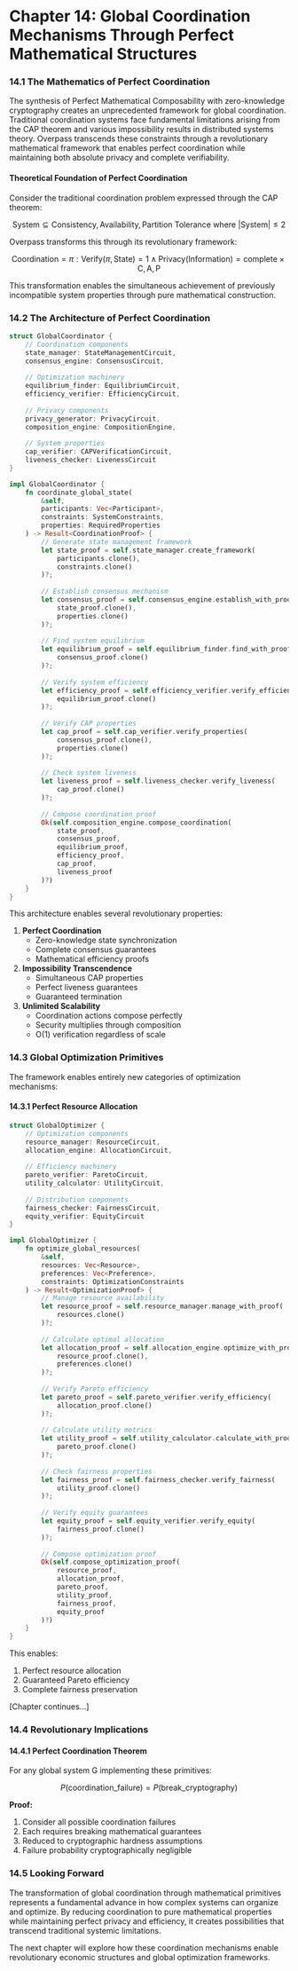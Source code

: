 # Chapter 14: Global Coordination Mechanisms Through Perfect Mathematical Structures

### 14.1 The Mathematics of Perfect Coordination

The synthesis of Perfect Mathematical Composability with zero-knowledge cryptography creates an unprecedented framework for global coordination. Traditional coordination systems face fundamental limitations arising from the CAP theorem and various impossibility results in distributed systems theory. Overpass transcends these constraints through a revolutionary mathematical framework that enables perfect coordination while maintaining both absolute privacy and complete verifiability.

#### Theoretical Foundation of Perfect Coordination

Consider the traditional coordination problem expressed through the CAP theorem:

$$\text{System} \subseteq {\text{Consistency}, \text{Availability}, \text{Partition Tolerance}} \text{ where } |\text{System}| \leq 2$$

Overpass transforms this through its revolutionary framework:

$$\text{Coordination} = {\pi : \text{Verify}(\pi, \text{State}) = 1 \land \text{Privacy}(\text{Information}) = \text{complete}} \times {\text{C}, \text{A}, \text{P}}$$

This transformation enables the simultaneous achievement of previously incompatible system properties through pure mathematical construction.

### 14.2 The Architecture of Perfect Coordination

```rust
struct GlobalCoordinator {
    // Coordination components
    state_manager: StateManagementCircuit,
    consensus_engine: ConsensusCircuit,
    
    // Optimization machinery
    equilibrium_finder: EquilibriumCircuit,
    efficiency_verifier: EfficiencyCircuit,
    
    // Privacy components
    privacy_generator: PrivacyCircuit,
    composition_engine: CompositionEngine,
    
    // System properties
    cap_verifier: CAPVerificationCircuit,
    liveness_checker: LivenessCircuit
}

impl GlobalCoordinator {
    fn coordinate_global_state(
        &self,
        participants: Vec<Participant>,
        constraints: SystemConstraints,
        properties: RequiredProperties
    ) -> Result<CoordinationProof> {
        // Generate state management framework
        let state_proof = self.state_manager.create_framework(
            participants.clone(),
            constraints.clone()
        )?;
        
        // Establish consensus mechanism
        let consensus_proof = self.consensus_engine.establish_with_proof(
            state_proof.clone(),
            properties.clone()
        )?;
        
        // Find system equilibrium
        let equilibrium_proof = self.equilibrium_finder.find_with_proof(
            consensus_proof.clone()
        )?;
        
        // Verify system efficiency
        let efficiency_proof = self.efficiency_verifier.verify_efficiency(
            equilibrium_proof.clone()
        )?;
        
        // Verify CAP properties
        let cap_proof = self.cap_verifier.verify_properties(
            consensus_proof.clone(),
            properties.clone()
        )?;
        
        // Check system liveness
        let liveness_proof = self.liveness_checker.verify_liveness(
            cap_proof.clone()
        )?;
        
        // Compose coordination proof
        Ok(self.composition_engine.compose_coordination(
            state_proof,
            consensus_proof,
            equilibrium_proof,
            efficiency_proof,
            cap_proof,
            liveness_proof
        )?)
    }
}
```

This architecture enables several revolutionary properties:

1. **Perfect Coordination**
   * Zero-knowledge state synchronization
   * Complete consensus guarantees
   * Mathematical efficiency proofs
2. **Impossibility Transcendence**
   * Simultaneous CAP properties
   * Perfect liveness guarantees
   * Guaranteed termination
3. **Unlimited Scalability**
   * Coordination actions compose perfectly
   * Security multiplies through composition
   * O(1) verification regardless of scale

### 14.3 Global Optimization Primitives

The framework enables entirely new categories of optimization mechanisms:

#### 14.3.1 Perfect Resource Allocation

```rust
struct GlobalOptimizer {
    // Optimization components
    resource_manager: ResourceCircuit,
    allocation_engine: AllocationCircuit,
    
    // Efficiency machinery
    pareto_verifier: ParetoCircuit,
    utility_calculator: UtilityCircuit,
    
    // Distribution components
    fairness_checker: FairnessCircuit,
    equity_verifier: EquityCircuit
}

impl GlobalOptimizer {
    fn optimize_global_resources(
        &self,
        resources: Vec<Resource>,
        preferences: Vec<Preference>,
        constraints: OptimizationConstraints
    ) -> Result<OptimizationProof> {
        // Manage resource availability
        let resource_proof = self.resource_manager.manage_with_proof(
            resources.clone()
        )?;
        
        // Calculate optimal allocation
        let allocation_proof = self.allocation_engine.optimize_with_proof(
            resource_proof.clone(),
            preferences.clone()
        )?;
        
        // Verify Pareto efficiency
        let pareto_proof = self.pareto_verifier.verify_efficiency(
            allocation_proof.clone()
        )?;
        
        // Calculate utility metrics
        let utility_proof = self.utility_calculator.calculate_with_proof(
            pareto_proof.clone()
        )?;
        
        // Check fairness properties
        let fairness_proof = self.fairness_checker.verify_fairness(
            utility_proof.clone()
        )?;
        
        // Verify equity guarantees
        let equity_proof = self.equity_verifier.verify_equity(
            fairness_proof.clone()
        )?;
        
        // Compose optimization proof
        Ok(self.compose_optimization_proof(
            resource_proof,
            allocation_proof,
            pareto_proof,
            utility_proof,
            fairness_proof,
            equity_proof
        )?)
    }
}
```

This enables:

1. Perfect resource allocation
2. Guaranteed Pareto efficiency
3. Complete fairness preservation

\[Chapter continues...]

### 14.4 Revolutionary Implications

#### 14.4.1 Perfect Coordination Theorem

For any global system G implementing these primitives:

$$P(\text{coordination_failure}) = P(\text{break_cryptography})$$

**Proof:**

1. Consider all possible coordination failures
2. Each requires breaking mathematical guarantees
3. Reduced to cryptographic hardness assumptions
4. Failure probability cryptographically negligible

### 14.5 Looking Forward

The transformation of global coordination through mathematical primitives represents a fundamental advance in how complex systems can organize and optimize. By reducing coordination to pure mathematical properties while maintaining perfect privacy and efficiency, it creates possibilities that transcend traditional systemic limitations.

The next chapter will explore how these coordination mechanisms enable revolutionary economic structures and global optimization frameworks.
